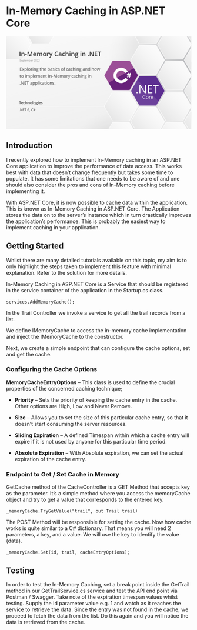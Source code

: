 # In-Memory Caching in ASP.NET Core

<img src="https://github.com/Hendrik-de-Wet/dot-net-in-memory-caching/blob/main/dot-net-in-memory-caching/Resources/Images/dot-net-in-memory-caching.jpg"/>

## Introduction

I recently explored how to implement In-Memory caching in an ASP.NET Core application to improve the performance of data access. This works best with data that doesn’t change frequently but takes some time to populate. It has some limitations that one needs to be aware of and one should also consider the pros and cons of In-Memory caching before implementing it.

With ASP.NET Core, it is now possible to cache data within the application. This is known as In-Memory Caching in ASP.NET Core. The Application stores the data on to the server’s instance which in turn drastically improves the application’s performance. This is probably the easiest way to implement caching in your application.

## Getting Started

Whilst there are many detailed tutorials available on this topic, my aim is to only highlight the steps taken to implement this feature with minimal explanation. Refer to the solution for more details.

In-Memory Caching in ASP.NET Core is a Service that should be registered in the service container of the application in the Startup.cs class. 

```
services.AddMemoryCache();
```
In the Trail Controller we invoke a service to get all the trail records from a list.

We define IMemoryCache to access the in-memory cache implementation and inject the IMemoryCache to the constructor.
 
Next, we create a simple endpoint that can configure the cache options, set and get the cache. 

### Configuring the Cache Options

<b>MemoryCacheEntryOptions</b> – This class is used to define the crucial properties of the concerned caching technique; 

* <b>Priority</b> – Sets the priority of keeping the cache entry in the cache.  Other options are High, Low and Never Remove.

* <b>Size</b> – Allows you to set the size of this particular cache entry, so that it doesn’t start consuming the server resources.

* <b>Sliding Expiration</b> – A defined Timespan within which a cache entry will expire if it is not used by anyone for this particular time period.

* <b>Absolute Expiration</b> –  With Absolute expiration, we can set the actual expiration of the cache entry.


### Endpoint to Get / Set Cache in Memory

GetCache method of the CacheController is a GET Method that accepts key as the parameter. It’s a simple method where you access the memoryCache object and try to get a value that corresponds to the entered key. 

```
_memoryCache.TryGetValue("trail", out Trail trail)
```

The POST Method will be responsible for setting the cache. Now how cache works is quite similar to a C# dictionary. That means you will need 2 parameters, a key, and a value. We will use the key to identify the value (data).

```
_memoryCache.Set(id, trail, cacheEntryOptions); 
```

## Testing

In order to test the In-Memory Caching, set a break point inside the GetTrail method in our GetTrailService.cs service and test the API end point via Postman / Swagger. Take note of the expiration timespan values whilst testing. Supply the Id parameter value e.g. 1 and watch as it reaches the service to retrieve the data.  Since the entry was not found in the cache, we proceed to fetch the data from the list. Do this again and you will notice the data is retrieved from the cache.


